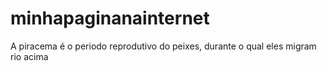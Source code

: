 # minhapaginanainternet
A piracema é o periodo reprodutivo do peixes, durante o qual eles migram rio acima 
